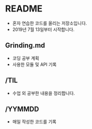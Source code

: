 # README
- 혼자 연습한 코드를 올리는 저장소입니다.
- 2019년 7월 13일부터 시작합니다.

## Grinding.md 
- 코딩 공부 계획 
- 사용한 모듈 및 API 기록

## /TIL 
- 수업 외 공부한 내용을 정리합니다. 

## /YYMMDD
- 매일 작성한 코드를 기록 

